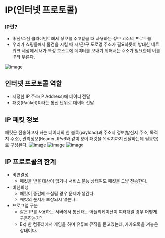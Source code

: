 # IP(인터넷 프로토콜)
### IP란?
* 송신/수신 클라이언트에서 정보를 주고받을 때 사용하는 정보 위주의 프로토콜
* 우리가 쇼핑몰에서 물건을 시킬 때 시/군/구 도로명 주소가 필요하듯이 방대한 네트워크 세상에서 내가 특정 호스트에 데이터를 보내기 위해서는 주소가 필요한데 이를 IP라 부른다.

![image](https://user-images.githubusercontent.com/39439576/221362337-fc1503c7-8d50-4789-be7d-2271bfafbedf.png)

## 인터넷 프로토콜 역할
* 지정한 IP 주소(IP Address)에 데이터 전달
* 패킷(Packet)이라는 통신 단위로 데이터 전달

## IP 패킷 정보
패킷은 전송하고자 하는 데이터의 한 블록(payload)과 주소지 정보(발신지 주소, 목적지 주소), 관리정보(Header, IPv6와 같이 망이 패킷을 목적지까지 전달하는데 필요한)로 구성된다.
![image](https://user-images.githubusercontent.com/39439576/221362472-52099fef-6079-4f35-9892-bbef8e2c36d8.png)
![image](https://user-images.githubusercontent.com/39439576/221362489-668c804a-d689-4494-9e19-228835d90e32.png)
![image](https://user-images.githubusercontent.com/39439576/221362509-5f3afd48-83ca-4993-b025-f848c323843a.png)

## IP 프로토콜의 한계
* 비연결성
  * 패킷을 받을 대상이 없거나 서비스 불능 상태여도 패킷을 그냥 전송한다.
* 비신뢰성
  * 패킷이 중간에 소실될 경우 문제가 생긴다. 
  * 패킷의 순서가 보장되지 않는다.
* 프로그램 구분
  * 같은 IP를 사용하는 서버에서 통신하는 어플리케이션이 여러개일 경우 어떻게 구분하는가? 
  * Ex) 한 컴퓨터에서 게임을 하며 유튜브 뮤직을 듣고있는데, 카카오톡을 켜놓은 상태이다.
